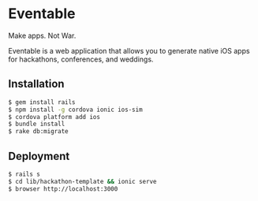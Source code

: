 Eventable
=========

Make apps. Not War.

Eventable is a web application that allows you to generate native iOS apps for
hackathons, conferences, and weddings.

Installation
------------

```bash
$ gem install rails
$ npm install -g cordova ionic ios-sim
$ cordova platform add ios
$ bundle install
$ rake db:migrate
```

Deployment
----------

```bash
$ rails s
$ cd lib/hackathon-template && ionic serve
$ browser http://localhost:3000
```
